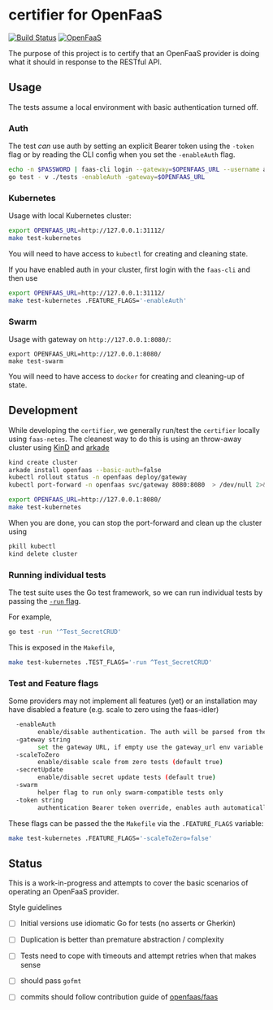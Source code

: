 # certifier for OpenFaaS

[![Build Status](https://travis-ci.com/openfaas/certifier.svg?branch=master)](https://travis-ci.com/openfaas/certifier)
[![OpenFaaS](https://img.shields.io/badge/openfaas-serverless-blue.svg)](https://www.openfaas.com)

The purpose of this project is to certify that an OpenFaaS provider is doing what it should in response to the RESTful API.

## Usage

The tests assume a local environment with basic authentication turned off.

### Auth
The test _can_ use auth by setting an explicit Bearer token using the `-token` flag or by  reading the CLI config when you set the `-enableAuth` flag.

```sh
echo -n $PASSWORD | faas-cli login --gateway=$OPENFAAS_URL --username admin --password-stdin
go test - v ./tests -enableAuth -gateway=$OPENFAAS_URL
```

### Kubernetes

Usage with local Kubernetes cluster:

```sh
export OPENFAAS_URL=http://127.0.0.1:31112/
make test-kubernetes
```

You will need to have access to `kubectl` for creating and cleaning state.

If you have enabled auth in your cluster, first login with the `faas-cli` and then use

```sh
export OPENFAAS_URL=http://127.0.0.1:31112/
make test-kubernetes .FEATURE_FLAGS='-enableAuth'
```

### Swarm

Usage with gateway on `http://127.0.0.1:8080/`:

```
export OPENFAAS_URL=http://127.0.0.1:8080/
make test-swarm
```

You will need to have access to `docker` for creating and cleaning-up of state.

## Development

While developing the `certifier`, we generally run/test the `certifier` locally using `faas-netes`.  The cleanest way to do this is using an throw-away cluster using [KinD](https://github.com/kubernetes-sigs/kind) and [arkade](https://github.com/alexellis/arkade)

```sh
kind create cluster
arkade install openfaas --basic-auth=false
kubectl rollout status -n openfaas deploy/gateway
kubectl port-forward -n openfaas svc/gateway 8080:8080  > /dev/null 2>&1 &

export OPENFAAS_URL=http://127.0.0.1:8080/
make test-kubernetes
```

When you are done, you can stop the port-forward and clean up the cluster using

```sh
pkill kubectl
kind delete cluster
```

### Running individual tests

The test suite uses the Go test framework, so we can run individual tests by passing the [`-run` flag](https://golang.org/pkg/testing/#hdr-Subtests_and_Sub_benchmarks).

For example,

```sh
go test -run '^Test_SecretCRUD'
```

This is exposed in the `Makefile`,

```sh
make test-kubernetes .TEST_FLAGS='-run ^Test_SecretCRUD'
```

### Test and Feature flags
Some providers may not implement all features (yet) or an installation may have disabled a feature (e.g. scale to zero using the faas-idler)

```sh
  -enableAuth
    	enable/disable authentication. The auth will be parsed from the default config in ~/.openfaas/config.yml
  -gateway string
    	set the gateway URL, if empty use the gateway_url env variable
  -scaleToZero
    	enable/disable scale from zero tests (default true)
  -secretUpdate
    	enable/disable secret update tests (default true)
  -swarm
    	helper flag to run only swarm-compatible tests only
  -token string
    	authentication Bearer token override, enables auth automatically
```

These flags can be passed the the `Makefile` via the `.FEATURE_FLAGS` variable:

```sh
make test-kubernetes .FEATURE_FLAGS='-scaleToZero=false'
```

## Status

This is a work-in-progress and attempts to cover the basic scenarios of operating an OpenFaaS provider.

Style guidelines
- [ ] Initial versions use idiomatic Go for tests (no asserts or Gherkin)
- [ ] Duplication is better than premature abstraction / complexity
- [ ] Tests need to cope with timeouts and attempt retries when that makes sense
- [ ] should pass `gofmt`
- [ ] commits should follow contribution guide of [openfaas/faas](https://github.com/openfaas/faas)

